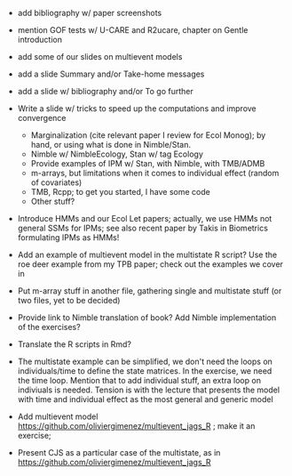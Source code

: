 - add bibliography w/ paper screenshots
- mention GOF tests w/ U-CARE and R2ucare, chapter on Gentle introduction
- add some of our slides on multievent models
- add a slide Summary and/or Take-home messages
- add a slide w/ bibliography and/or To go further
- Write a slide w/ tricks to speed up the computations and improve convergence
    - Marginalization (cite relevant paper I review for Ecol Monog); by hand, or using what is done in Nimble/Stan. 
    - Nimble w/ NimbleEcology, Stan w/ tag Ecology
    - Provide examples of IPM w/ Stan, with Nimble, with TMB/ADMB 
    - m-arrays, but limitations when it comes to individual effect (random of covariates)
    - TMB, Rcpp; to get you started, I have some code
    - Other stuff?
- Introduce HMMs and our Ecol Let papers; actually, we use HMMs not general SSMs for IPMs; see also recent paper by Takis in Biometrics formulating IPMs as HMMs!
- Add an example of multievent model in the multistate R script? Use the roe deer example from my TPB paper; check out the examples we cover in 
- Put m-array stuff in another file, gathering single and multistate stuff (or two files, yet to be decided)
- Provide link to Nimble translation of book? Add Nimble implementation of the exercises?
- Translate the R scripts in Rmd?
- The multistate example can be simplified, we don't need the loops on individuals/time to define the state matrices. In the exercise, we need the time loop. Mention that to add individual stuff, an extra loop on indiviuals is needed. Tension is with the lecture that presents the model with time and individual effect as the most general and generic model

- Add multievent model https://github.com/oliviergimenez/multievent_jags_R ; make it an exercise; 
- Present CJS as a particular case of the multistate, as in https://github.com/oliviergimenez/multievent_jags_R

